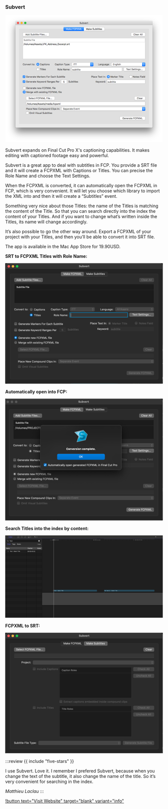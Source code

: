 ### Subvert

![](/static/subvert.png)

Subvert expands on Final Cut Pro X's captioning capabilities. It makes editing with captioned footage easy and powerful.

Subvert is a great app to deal with subtitles in FCP. You provide a SRT file and it will create a FCPXML with Captions or Titles. You can precise the Role Name and choose the Text Settings.

When the FCPXML is converted, it can automatically open the FCPXML in FCP, which is very convenient. It will let you choose which library to import the XML into and then it will create a “Subtitles” event.

Something very nice about those Titles: the name of the Titles is matching the content of the Title. So that you can search directly into the index the content of your Titles. And if you want to change what’s written inside the Titles, its name will change accordingly.

It’s also possible to go the other way around. Export a FCPXML of your project with your Titles, and then you’ll be able to convert it into SRT file.

The app is available in the Mac App Store for 19.90USD.

**SRT to FCPXML Titles with Role Name:**

![](/static/subvert-01.png)

**Automatically open into FCP:**

![](/static/subvert-02.png)

**Search Titles into the index by content:**

![](/static/subvert-03.png)

**FCPXML to SRT:**

![](/static/subvert-04.png)

:::review
{{ include "five-stars" }}

I use Subvert. Love it.
I remember I prefered Subvert, because when you change the text of the subtitle, it also change the name of the title. So it’s very convenient for searching in the index.

_Matthieu Laclau_
:::

[!button text="Visit Website" target="blank" variant="info"](http://www.subvertapp.com)
